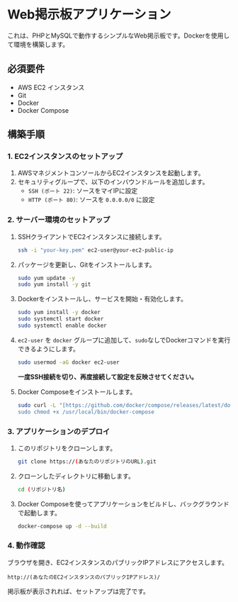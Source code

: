 # Web掲示板アプリケーション

これは、PHPとMySQLで動作するシンプルなWeb掲示板です。Dockerを使用して環境を構築します。

## 必須要件

* AWS EC2 インスタンス
* Git
* Docker
* Docker Compose

## 構築手順

### 1. EC2インスタンスのセットアップ

1.  AWSマネジメントコンソールからEC2インスタンスを起動します。
2.  セキュリティグループで、以下のインバウンドルールを追加します。
    * `SSH (ポート 22)`: ソースをマイIPに設定
    * `HTTP (ポート 80)`: ソースを `0.0.0.0/0` に設定

### 2. サーバー環境のセットアップ

1.  SSHクライアントでEC2インスタンスに接続します。

    ```bash
    ssh -i "your-key.pem" ec2-user@your-ec2-public-ip
    ```

2.  パッケージを更新し、Gitをインストールします。

    ```bash
    sudo yum update -y
    sudo yum install -y git
    ```

3.  Dockerをインストールし、サービスを開始・有効化します。

    ```bash
    sudo yum install -y docker
    sudo systemctl start docker
    sudo systemctl enable docker
    ```

4.  `ec2-user` を `docker` グループに追加して、`sudo`なしでDockerコマンドを実行できるようにします。

    ```bash
    sudo usermod -aG docker ec2-user
    ```

    **一度SSH接続を切り、再度接続して設定を反映させてください。**

5.  Docker Composeをインストールします。

    ```bash
    sudo curl -L "[https://github.com/docker/compose/releases/latest/download/docker-compose-$(uname](https://github.com/docker/compose/releases/latest/download/docker-compose-$(uname) -s)-$(uname -m)" -o /usr/local/bin/docker-compose
    sudo chmod +x /usr/local/bin/docker-compose
    ```

### 3. アプリケーションのデプロイ

1.  このリポジトリをクローンします。

    ```bash
    git clone https://(あなたのリポジトリのURL).git
    ```

2.  クローンしたディレクトリに移動します。

    ```bash
    cd (リポジトリ名)
    ```

3.  Docker Composeを使ってアプリケーションをビルドし、バックグラウンドで起動します。

    ```bash
    docker-compose up -d --build
    ```

### 4. 動作確認

ブラウザを開き、EC2インスタンスのパブリックIPアドレスにアクセスします。

`http://(あなたのEC2インスタンスのパブリックIPアドレス)/`

掲示板が表示されれば、セットアップは完了です。

